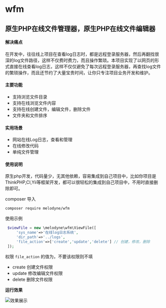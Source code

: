 # wfm
## 原生PHP在线文件管理器，原生PHP在线文件编辑器

#### 解决痛点
在开发中，往往线上项目在查看log日志时，都是远程登录服务器，然后再翻找很深的log文件路径，这样不仅费时费力，而且操作繁琐。本项目实现了以网页的形式直接在线查看log日志，这样不仅仅避免了每次远程登录服务器，再查找log文件的繁琐操作，而且还节约了大量宝贵时间，让你只专注项目业务开发和维护。

#### 主要功能 

- 支持浏览文件目录
- 支持在线浏览文件内容
- 支持在线创建文件，编辑文件，删除文件
- 文件夹和文件排序

#### 实用场景
- 网站在线Log日志，查看和管理
- 在线修改代码
- 单纯文件管理

#### 使用说明
原生php开发，代码量少，无其他依赖，容易集成到自己项目中，比如你项目是ThinkPHP,CI,Yii等框架开发，都可以很轻松的集成到自己项目中，不用时直接删除即可。

composer 导入
```sh
composer require melodyne/wfm
```

使用示例
```PHP
 $viewFile = new \melodyne\wfm\ViewFile([
     'sys_name'=>'在线log日志系统',
     'dir_path'=>'../logs',
     'file_action'=>['create','update','delete'] // 创建，修改，删除
 ]);
```
权限 `file_action` 的值为，不要该权限则不填
* create 创建文件权限
* update 修改编辑文件权限
* delete 删除文件权限


**运行效果**

![效果展示](https://github.com/melodyne/file_manager/blob/master/eg.gif?raw=true)

